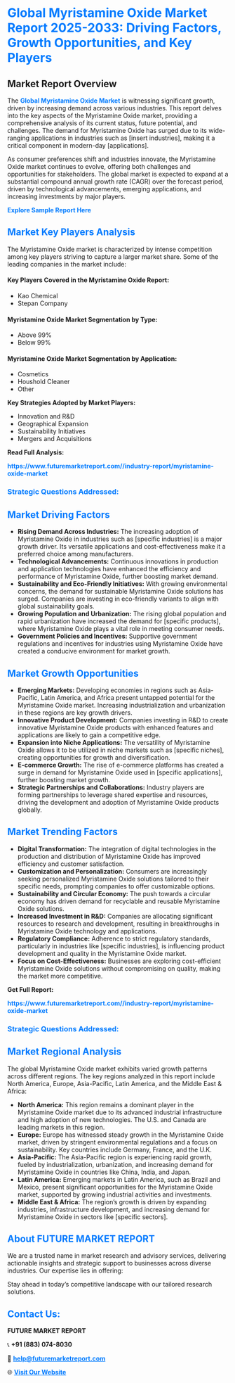 <h1 style="color: #007BFF;">Global Myristamine Oxide Market Report 2025-2033: Driving Factors, Growth Opportunities, and Key Players</h1>

<section id="overview">
<h2>Market Report Overview</h2>
<p>The <a href="https://www.futuremarketreport.com//industry-report/myristamine-oxide-market" style="color: #007BFF; text-decoration: none;"><strong>Global Myristamine Oxide Market</strong></a> is witnessing significant growth, driven by increasing demand across various industries. This report delves into the key aspects of the Myristamine Oxide market, providing a comprehensive analysis of its current status, future potential, and challenges. The demand for Myristamine Oxide has surged due to its wide-ranging applications in industries such as [insert industries], making it a critical component in modern-day [applications].</p>
<p>As consumer preferences shift and industries innovate, the Myristamine Oxide market continues to evolve, offering both challenges and opportunities for stakeholders. The global market is expected to expand at a substantial compound annual growth rate (CAGR) over the forecast period, driven by technological advancements, emerging applications, and increasing investments by major players.</p>
</section>

<section id="overview">
<p><a href="https://www.futuremarketreport.com//request-sample/reportId=47241" style="color: #007BFF; text-decoration: none;"><strong>Explore Sample Report Here</strong></a></p>
</section>

<section id="key-players">
<h2 style="color: #007BFF;">Market Key Players Analysis</h2>
<p>The Myristamine Oxide market is characterized by intense competition among key players striving to capture a larger market share. Some of the leading companies in the market include:</p>
<h4>Key Players Covered in the Myristamine Oxide Report:</h4>
<ul><li>Kao Chemical</li><li>Stepan Company</li></ul>
<h4>Myristamine Oxide Market Segmentation by Type:</h4>
<ul><li>Above 99%</li><li>Below 99%</li></ul>

<h4>Myristamine Oxide Market Segmentation by Application:</h4>
<ul><li>Cosmetics</li><li>Houshold Cleaner</li><li>Other</li></ul>
<p><strong>Key Strategies Adopted by Market Players:</strong></p>
<ul>
<li>Innovation and R&D</li>
<li>Geographical Expansion</li>
<li>Sustainability Initiatives</li>
<li>Mergers and Acquisitions</li>
</ul>
</section>

<section>
<p><strong>Read Full Analysis: </strong></p><a href="https://www.futuremarketreport.com//industry-report/myristamine-oxide-market" style="color: #007BFF; text-decoration: none;"><strong>https://www.futuremarketreport.com//industry-report/myristamine-oxide-market</strong></a>
<h3 style="color: #007BFF;">Strategic Questions Addressed:</h3>
</section>

<section id="driving-factors">
<h2 style="color: #007BFF;">Market Driving Factors</h2>
<ul>
<li><strong>Rising Demand Across Industries:</strong> The increasing adoption of Myristamine Oxide in industries such as [specific industries] is a major growth driver. Its versatile applications and cost-effectiveness make it a preferred choice among manufacturers.</li>
<li><strong>Technological Advancements:</strong> Continuous innovations in production and application technologies have enhanced the efficiency and performance of Myristamine Oxide, further boosting market demand.</li>
<li><strong>Sustainability and Eco-Friendly Initiatives:</strong> With growing environmental concerns, the demand for sustainable Myristamine Oxide solutions has surged. Companies are investing in eco-friendly variants to align with global sustainability goals.</li>
<li><strong>Growing Population and Urbanization:</strong> The rising global population and rapid urbanization have increased the demand for [specific products], where Myristamine Oxide plays a vital role in meeting consumer needs.</li>
<li><strong>Government Policies and Incentives:</strong> Supportive government regulations and incentives for industries using Myristamine Oxide have created a conducive environment for market growth.</li>
</ul>
</section>

<section id="growth-opportunities">
<h2 style="color: #007BFF;">Market Growth Opportunities</h2>
<ul>
<li><strong>Emerging Markets:</strong> Developing economies in regions such as Asia-Pacific, Latin America, and Africa present untapped potential for the Myristamine Oxide market. Increasing industrialization and urbanization in these regions are key growth drivers.</li>
<li><strong>Innovative Product Development:</strong> Companies investing in R&D to create innovative Myristamine Oxide products with enhanced features and applications are likely to gain a competitive edge.</li>
<li><strong>Expansion into Niche Applications:</strong> The versatility of Myristamine Oxide allows it to be utilized in niche markets such as [specific niches], creating opportunities for growth and diversification.</li>
<li><strong>E-commerce Growth:</strong> The rise of e-commerce platforms has created a surge in demand for Myristamine Oxide used in [specific applications], further boosting market growth.</li>
<li><strong>Strategic Partnerships and Collaborations:</strong> Industry players are forming partnerships to leverage shared expertise and resources, driving the development and adoption of Myristamine Oxide products globally.</li>
</ul>
</section>

<section id="trending-factors">
<h2 style="color: #007BFF;">Market Trending Factors</h2>
<ul>
<li><strong>Digital Transformation:</strong> The integration of digital technologies in the production and distribution of Myristamine Oxide has improved efficiency and customer satisfaction.</li>
<li><strong>Customization and Personalization:</strong> Consumers are increasingly seeking personalized Myristamine Oxide solutions tailored to their specific needs, prompting companies to offer customizable options.</li>
<li><strong>Sustainability and Circular Economy:</strong> The push towards a circular economy has driven demand for recyclable and reusable Myristamine Oxide solutions.</li>
<li><strong>Increased Investment in R&D:</strong> Companies are allocating significant resources to research and development, resulting in breakthroughs in Myristamine Oxide technology and applications.</li>
<li><strong>Regulatory Compliance:</strong> Adherence to strict regulatory standards, particularly in industries like [specific industries], is influencing product development and quality in the Myristamine Oxide market.</li>
<li><strong>Focus on Cost-Effectiveness:</strong> Businesses are exploring cost-efficient Myristamine Oxide solutions without compromising on quality, making the market more competitive.</li>
</ul>
</section>

<section>
<p><strong>Get Full Report: </strong></p><a href="https://www.futuremarketreport.com//industry-report/myristamine-oxide-market" style="color: #007BFF; text-decoration: none;"><strong>https://www.futuremarketreport.com//industry-report/myristamine-oxide-market</strong></a>
<h3 style="color: #007BFF;">Strategic Questions Addressed:</h3>
</section>


<section id="regional-analysis">
<h2 style="color: #007BFF;">Market Regional Analysis</h2>
<p>The global Myristamine Oxide market exhibits varied growth patterns across different regions. The key regions analyzed in this report include North America, Europe, Asia-Pacific, Latin America, and the Middle East & Africa:</p>
<ul>
<li><strong>North America:</strong> This region remains a dominant player in the Myristamine Oxide market due to its advanced industrial infrastructure and high adoption of new technologies. The U.S. and Canada are leading markets in this region.</li>
<li><strong>Europe:</strong> Europe has witnessed steady growth in the Myristamine Oxide market, driven by stringent environmental regulations and a focus on sustainability. Key countries include Germany, France, and the U.K.</li>
<li><strong>Asia-Pacific:</strong> The Asia-Pacific region is experiencing rapid growth, fueled by industrialization, urbanization, and increasing demand for Myristamine Oxide in countries like China, India, and Japan.</li>
<li><strong>Latin America:</strong> Emerging markets in Latin America, such as Brazil and Mexico, present significant opportunities for the Myristamine Oxide market, supported by growing industrial activities and investments.</li>
<li><strong>Middle East & Africa:</strong> The region’s growth is driven by expanding industries, infrastructure development, and increasing demand for Myristamine Oxide in sectors like [specific sectors].</li>
</ul>
</section>

<footer>
<h2 style="color: #007BFF;">About FUTURE MARKET REPORT</h2>
<p>We are a trusted name in market research and advisory services, delivering actionable insights and strategic support to businesses across diverse industries. Our expertise lies in offering:</p>

<p>Stay ahead in today’s competitive landscape with our tailored research solutions.</p>

<h2 style="color: #007BFF;">Contact Us:</h2>
<p><strong>FUTURE MARKET REPORT</strong></p>
<p>📞 <strong>+91 (883) 074-8030</strong></p>
<p>📧 <strong><a href="mailto:help@futuremarketreport.com" style="color: #007BFF;">help@futuremarketreport.com</a></strong></p>
<p>🌐 <strong><a href="https://www.futuremarketreport.com/" style="color: #007BFF;">Visit Our Website</a></strong></p>
</footer>